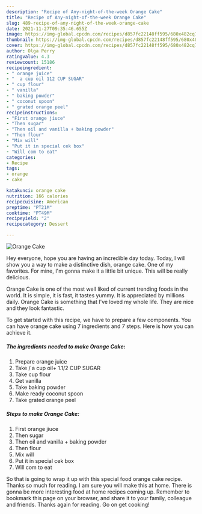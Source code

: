 ```yaml
---
description: "Recipe of Any-night-of-the-week Orange Cake"
title: "Recipe of Any-night-of-the-week Orange Cake"
slug: 489-recipe-of-any-night-of-the-week-orange-cake
date: 2021-11-27T09:35:46.655Z
image: https://img-global.cpcdn.com/recipes/d857fc22148ff595/680x482cq70/orange-cake-recipe-main-photo.jpg
thumbnail: https://img-global.cpcdn.com/recipes/d857fc22148ff595/680x482cq70/orange-cake-recipe-main-photo.jpg
cover: https://img-global.cpcdn.com/recipes/d857fc22148ff595/680x482cq70/orange-cake-recipe-main-photo.jpg
author: Olga Perry
ratingvalue: 4.3
reviewcount: 15186
recipeingredient:
- " orange juice"
- "  a cup oil 112 CUP SUGAR"
- " cup flour"
- " vanilla"
- " baking powder"
- " coconut spoon"
- " grated orange peel"
recipeinstructions:
- "First orange jiuce"
- "Then sugar"
- "Then oil and vanilla + baking powder"
- "Then flour"
- "Mix will"
- "Put it in special cek box"
- "Will com to eat"
categories:
- Recipe
tags:
- orange
- cake

katakunci: orange cake 
nutrition: 166 calories
recipecuisine: American
preptime: "PT21M"
cooktime: "PT49M"
recipeyield: "2"
recipecategory: Dessert

---
```



![Orange Cake](https://img-global.cpcdn.com/recipes/d857fc22148ff595/680x482cq70/orange-cake-recipe-main-photo.jpg)

Hey everyone, hope you are having an incredible day today. Today, I will show you a way to make a distinctive dish, orange cake. One of my favorites. For mine, I'm gonna make it a little bit unique. This will be really delicious.



Orange Cake is one of the most well liked of current trending foods in the world. It is simple, it is fast, it tastes yummy. It is appreciated by millions daily. Orange Cake is something that I've loved my whole life. They are nice and they look fantastic.


To get started with this recipe, we have to prepare a few components. You can have orange cake using 7 ingredients and 7 steps. Here is how you can achieve it.

<!--inarticleads1-->

##### The ingredients needed to make Orange Cake:

1. Prepare  orange juice
1. Take  / a cup oil+ 1.1/2 CUP SUGAR
1. Take  cup flour
1. Get  vanilla
1. Take  baking powder
1. Make ready  coconut spoon
1. Take  grated orange peel




<!--inarticleads2-->

##### Steps to make Orange Cake:

1. First orange jiuce
1. Then sugar
1. Then oil and vanilla + baking powder
1. Then flour
1. Mix will
1. Put it in special cek box
1. Will com to eat




So that is going to wrap it up with this special food orange cake recipe. Thanks so much for reading. I am sure you will make this at home. There is gonna be more interesting food at home recipes coming up. Remember to bookmark this page on your browser, and share it to your family, colleague and friends. Thanks again for reading. Go on get cooking!
